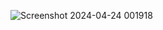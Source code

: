 ![Screenshot 2024-04-24 001918](https://github.com/prasad4141/HR-ANALYTICS-DASHBOARD/assets/167748995/cbe83a6b-9777-4446-a44a-0770a7abc775)
